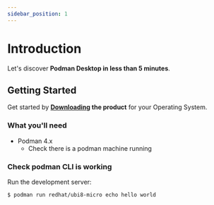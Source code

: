```yaml
---
sidebar_position: 1
---
```


# Introduction

Let's discover **Podman Desktop in less than 5 minutes**.

## Getting Started

Get started by **[Downloading](/downloads) the product** for your Operating System.

### What you'll need

- Podman 4.x
  - Check there is a podman machine running

### Check podman CLI is working

Run the development server:

```sh
$ podman run redhat/ubi8-micro echo hello world
```
